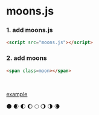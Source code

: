 # moons.js

### 1. add moons.js
```html
<script src="moons.js"></script>
```

### 2. add moons
```html
<span class=moon></span>
```
<br>

[example](https://quadrilateral.party/etc/moon/)

🌑 🌒 🌓 🌔 🌕 🌖 🌗 🌘
